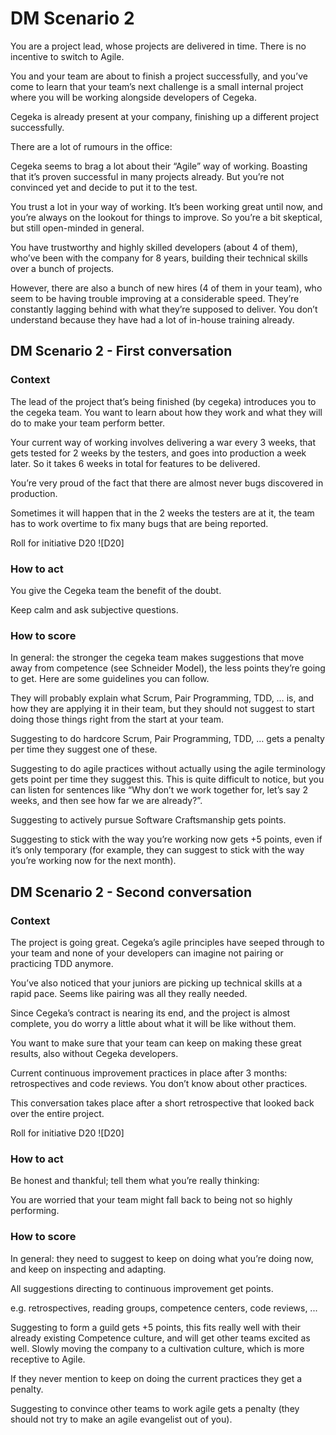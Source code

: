 # DM Scenario 2

You are a project lead, whose projects are delivered in time. There is no incentive to switch to Agile.

You and your team are about to finish a project successfully, and you’ve come to learn that your team’s next challenge is a small internal project where you will be working alongside developers of Cegeka.

Cegeka is already present at your company, finishing up a different project successfully. 

There are a lot of rumours in the office:

Cegeka seems to brag a lot about their “Agile” way of working. Boasting that it’s proven successful in many projects already. But you’re not convinced yet and decide to put it to the test.

You trust a lot in your way of working. It’s been working great until now, and you’re always on the lookout for things to improve. So you’re a bit skeptical, but still open-minded in general.

You have trustworthy and highly skilled developers (about 4 of them), who’ve been with the company for 8 years, building their technical skills over a bunch of projects.

However, there are also a bunch of new hires (4 of them in your team), who seem to be having trouble improving at a considerable speed. They’re constantly lagging behind with what they’re supposed to deliver. You don’t understand because they have had a lot of in-house training already.


## DM Scenario 2 - First conversation
### Context
The lead of the project that’s being finished (by cegeka) introduces you to the cegeka team. You want to learn about how they work and what they will do to make your team perform better.

Your current way of working involves delivering a war every 3 weeks, that gets tested for 2 weeks by the testers, and goes into production a week later. So it takes 6 weeks in total for features to be delivered. 

You’re very proud of the fact that there are almost never bugs discovered in production.

Sometimes it will happen that in the 2 weeks the testers are at it, the team has to work overtime to fix many bugs that are being reported.

Roll for initiative D20 ![D20] 

### How to act
You give the Cegeka team the benefit of the doubt.

Keep calm and ask subjective questions.

### How to score
In general: the stronger the cegeka team makes suggestions that move away from competence (see Schneider Model), the less points they’re going to get. Here are some guidelines you can follow.

They will probably explain what Scrum, Pair Programming, TDD, … is, and how they are applying it in their team, but they should not suggest to start doing those things right from the start at your team.

Suggesting to do hardcore Scrum, Pair Programming, TDD, … gets a penalty per time they suggest one of these.

Suggesting to do agile practices without actually using the agile terminology gets point per time they suggest this. This is quite difficult to notice, but you can listen for sentences like “Why don’t we work together for, let’s say 2 weeks, and then see how far we are already?”.

Suggesting to actively pursue Software Craftsmanship gets points.

Suggesting to stick with the way you’re working now gets +5 points, even if it’s only temporary (for example, they can suggest to stick with the way you’re working now for the next month).

## DM Scenario 2 - Second conversation

### Context

The project is going great. Cegeka’s agile principles have seeped through to your team and none of your developers can imagine not pairing or practicing TDD anymore.

You’ve also noticed that your juniors are picking up technical skills at a rapid pace. Seems like pairing was all they really needed.

Since Cegeka’s contract is nearing its end, and the project is almost complete, you do worry a little about what it will be like without them.

You want to make sure that your team can keep on making these great results, also without Cegeka developers.

Current continuous improvement practices in place after 3 months: retrospectives and code reviews. You don’t know about other practices.

This conversation takes place after a short retrospective that looked back over the entire project.

Roll for initiative D20 ![D20] 

### How to act
Be honest and thankful; tell them what you’re really thinking:

You are worried that your team might fall back to being not so highly performing.

### How to score
In general: they need to suggest to keep on doing what you’re doing now, and keep on inspecting and adapting.

All suggestions directing to continuous improvement get points.

e.g. retrospectives, reading groups, competence centers, code reviews, ...

Suggesting to form a guild gets +5 points, this fits really well with their already existing Competence culture, and will get other teams excited as well. Slowly moving the company to a cultivation culture, which is more receptive to Agile.

If they never mention to keep on doing the current practices they get a penalty.

Suggesting to convince other teams to work agile gets a penalty (they should not try to make an agile evangelist out of you).


